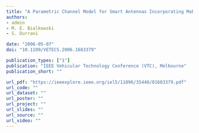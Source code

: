```yaml
---
title: "A Parametric Channel Model for Smart Antennas Incorporating Mobile Station Mobility"
authors:
- admin
- M. E. Bialkowski
- S. Durrani

date: "2006-05-07"
doi: "10.1109/VETECS.2006.1683379"

publication_types: ["1"]
publication: "IEEE Vehicular Technology Conference (VTC), Melbourne"
publication_short: ""

url_pdf: "https://ieeexplore.ieee.org/iel5/11096/35446/01683379.pdf"
url_code: ""
url_dataset: ""
url_poster: ""
url_project: ""
url_slides: ""
url_source: ""
url_video: ""
---
```

